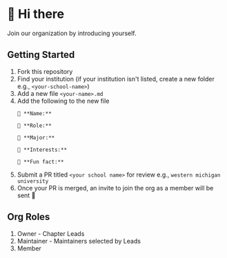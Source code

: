 # 👋 Hi there

Join our organization by introducing yourself.

## Getting Started

1. Fork this repository
2. Find your institution (if your institution isn't listed, create a new folder e.g., `<your-school-name>`)
3. Add a new file `<your-name>.md`
4. Add the following to the new file
   ```
   👋 **Name:** 

   🔎 **Role:** 
   
   📖 **Major:** 
   
   🧐 **Interests:** 
   
   🤯 **Fun fact:** 
   ```
5. Submit a PR titled `<your school name>` for review e.g., `western michigan university`
6. Once your PR is merged, an invite to join the org as a member will be sent 🥳

## Org Roles
1. Owner - Chapter Leads
2. Maintainer - Maintainers selected by Leads
3. Member
